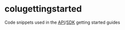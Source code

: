 # colugettingstarted

Code snippets used in the [API](http://coloredcoins.org/documentation/#GettingStarted)/[SDK](http://documentation.colu.co/#GettingStarted) getting started guides

